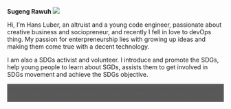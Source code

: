 **Sugeng Rawuh** <img src="https://raw.githubusercontent.com/seanprashad/slackmoji/master/emoji/blob/blob-wave-reverse-gif.gif" height="30">

Hi, I’m Hans Luber, an altruist and a young code engineer, passionate about creative business and sociopreneur, and recently I fell in love to devOps thing. My passion for enterpreneurship lies with growing up ideas and making them come true with a decent technology.

I am also a SDGs activist and volunteer. I introduce and promote the SDGs, help young people to learn about SGDs, assists them to get involved in SDGs movement and achieve the SDGs objective.

<p align="center"> <img src="https://github.com/stressfulldev/stressfulldev/blob/main/stressfuldev%20-%20logo02.gif" alt="animated" /> </p>
<!---
stressfulldev/stressfulldev is a ✨ special ✨ repository because its `README.md` (this file) appears on your GitHub profile.
You can click the Preview link to take a look at your changes.
--->
